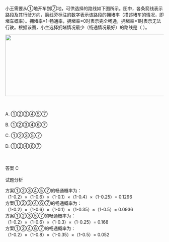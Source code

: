 <div class="detail lh2"><p>
小王需要从①地开车到⑦地，可供选择的路线如下图所示。图中，各条箭线表示路段及其行驶方向，箭线旁标注的数字表示该路段的拥堵率（描述堵车的情况，即堵车概率）。拥堵率=1-畅通率，拥堵率=0时表示完全畅通，拥堵率=1时表示无法行驶。根据该图，小主选择拥堵情况最少（畅通情况最好）的路线是（  ）。</p>
<p>
<img alt="" src="https://lstatic.xisaiwang.com/tiku/uploadfiles/2016-06/03963c444da640b59e76fd2d3572b0d1_.png" style="width: 525px; height: 195px;"/></p><br/><br/>A. ①②③④⑤⑦<br/><br/>B. ①②③④⑥⑦<br/><br/>C. ①②③⑤⑦<br/><br/>D. ①②④⑥⑦<br/><br/><br/><br/>答案 C<br/><br/>试题分析<br/><p></p><p>方案①②③④⑤⑦的畅通概率为：<br/>（1-0.2）×（1-0.6）×（1-0.1）×（1-0.4）×（1-0.25）= 0.1296 <br/>方案①②③④⑥⑦的畅通概率为：<br/>（1-0.2）×（1-0.6）×（1-0.1）×（1-0.35）×（1-0.5）= 0.0936<br/>方案①②③⑤⑦的畅通概率为： <br/>（1-0.2）×（1-0.6）×（1-0.3）×（1-0.25）= 0.168 <br/>方案①②④⑥⑦的畅通概率为：<br/>（1-0.2）×（1-0.8）×（1-0.35）×（1-0.5）= 0.052<br/></p></div>